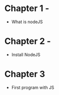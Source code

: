 # Chapter 1 -
 - What is nodeJS
# Chapter 2 - 
 - Install NodeJS
# Chapter 3
 - First program with JS